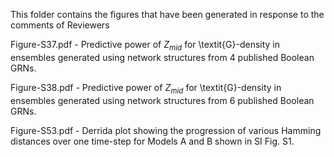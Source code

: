 This folder contains the figures that have been generated in response to the comments of Reviewers

Figure-S37.pdf - Predictive power of $Z_{mid}$ for \textit{G}-density in ensembles generated using network structures from 4 published Boolean GRNs.

Figure-S38.pdf - Predictive power of $Z_{mid}$ for \textit{G}-density in ensembles generated using network structures from 6 published Boolean GRNs.

Figure-S53.pdf - Derrida plot showing the progression of various Hamming distances over one time-step for Models A and B shown in SI Fig. S1.

